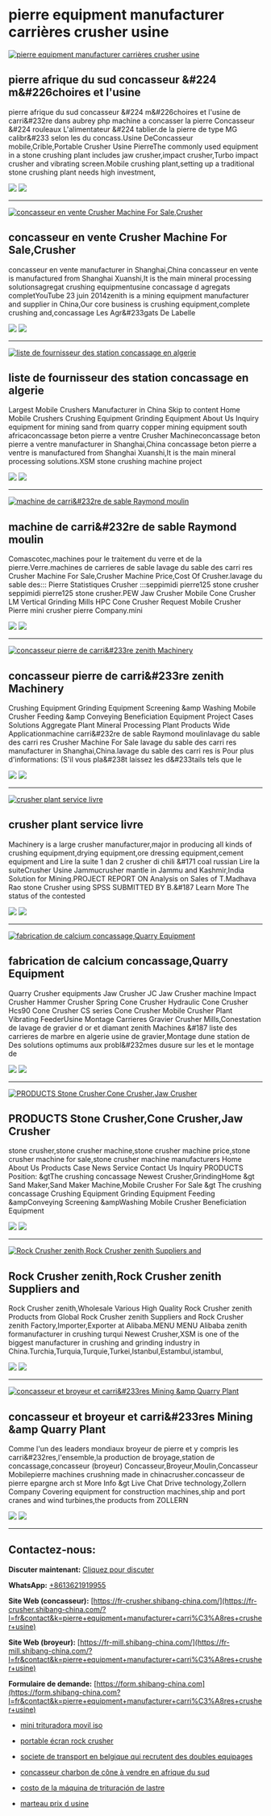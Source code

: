 # pierre equipment manufacturer carrières crusher usine

<a href="https://swt.shibang-china.com/?l=fr&img&k=pierre+equipment+manufacturer+carri%C3%A8res+crusher+usine" target="_blank">![pierre equipment manufacturer carrières crusher usine](http://static.shibang-china.com/all-800x300/965.jpg)</a>

## pierre afrique du sud concasseur &#224 m&#226choires et l'usine
pierre afrique du sud concasseur &#224 m&#226choires et l'usine de carri&#232re dans aubrey php machine a concasser la pierre Concasseur &#224 rouleaux L'alimentateur &#224 tablier.de la pierre de type MG calibr&#233 selon les du concass.Usine DeConcasseur mobile,Crible,Portable Crusher Usine PierreThe commonly used equipment in a stone crushing plant includes jaw crusher,impact crusher,Turbo impact crusher and vibrating screen.Mobile crushing plant,setting up a traditional stone crushing plant needs high investment,


<a href="https://whatsapp.shibangsoft.com/WhatsApp.php" target="_blank" title="WhatsApp">![](http://static.shibang-china.com/icon/whatsapp.png)</a> <a href="https://swt.shibang-china.com/?l=fr&icon&k=pierre+equipment+manufacturer+carri%C3%A8res+crusher+usine" target="_blank">![](http://static.shibang-china.com/icon/chat-fr.png)</a>

---

<a href="https://swt.shibang-china.com/?l=fr&img&k=pierre+equipment+manufacturer+carri%C3%A8res+crusher+usine" target="_blank">![concasseur en vente Crusher Machine For Sale,Crusher](http://static.shibang-china.com/all-800x300/950.jpg)</a>

## concasseur en vente Crusher Machine For Sale,Crusher
concasseur en vente manufacturer in Shanghai,China concasseur en vente is manufactured from Shanghai Xuanshi,It is the main mineral processing solutionsagregat crushing equipmentusine concassage d agregats completYouTube 23 juin 2014zenith is a mining equipment manufacturer and supplier in China,Our core business is crushing equipment,complete crushing and,concassage Les Agr&#233gats De Labelle


<a href="https://whatsapp.shibangsoft.com/WhatsApp.php" target="_blank" title="WhatsApp">![](http://static.shibang-china.com/icon/whatsapp.png)</a> <a href="https://swt.shibang-china.com/?l=fr&icon&k=pierre+equipment+manufacturer+carri%C3%A8res+crusher+usine" target="_blank">![](http://static.shibang-china.com/icon/chat-fr.png)</a>

---

<a href="https://swt.shibang-china.com/?l=fr&img&k=pierre+equipment+manufacturer+carri%C3%A8res+crusher+usine" target="_blank">![liste de fournisseur des station concassage en algerie](http://static.shibang-china.com/all-800x300/1506.jpg)</a>

## liste de fournisseur des station concassage en algerie
Largest Mobile Crushers Manufacturer in China Skip to content Home Mobile Crushers Crushing Equipment Grinding Equipment About Us Inquiry equipment for mining sand from quarry copper mining equipment south africaconcassage beton pierre a ventre Crusher Machineconcassage beton pierre a ventre manufacturer in Shanghai,China concassage beton pierre a ventre is manufactured from Shanghai Xuanshi,It is the main mineral processing solutions.XSM stone crushing machine project


<a href="https://whatsapp.shibangsoft.com/WhatsApp.php" target="_blank" title="WhatsApp">![](http://static.shibang-china.com/icon/whatsapp.png)</a> <a href="https://swt.shibang-china.com/?l=fr&icon&k=pierre+equipment+manufacturer+carri%C3%A8res+crusher+usine" target="_blank">![](http://static.shibang-china.com/icon/chat-fr.png)</a>

---

<a href="https://swt.shibang-china.com/?l=fr&img&k=pierre+equipment+manufacturer+carri%C3%A8res+crusher+usine" target="_blank">![machine de carri&#232re de sable Raymond moulin](http://static.shibang-china.com/all-800x300/741.jpg)</a>

## machine de carri&#232re de sable Raymond moulin
Comascotec,machines pour le traitement du verre et de la pierre.Verre.machines de carrieres de sable lavage du sable des carri res Crusher Machine For Sale,Crusher Machine Price,Cost Of Crusher.lavage du sable des::: Pierre Statistiques Crusher :::seppimidi pierre125 stone crusher seppimidi pierre125 stone crusher.PEW Jaw Crusher Mobile Cone Crusher LM Vertical Grinding Mills HPC Cone Crusher Request Mobile Crusher Pierre mini crusher pierre Company.mini


<a href="https://whatsapp.shibangsoft.com/WhatsApp.php" target="_blank" title="WhatsApp">![](http://static.shibang-china.com/icon/whatsapp.png)</a> <a href="https://swt.shibang-china.com/?l=fr&icon&k=pierre+equipment+manufacturer+carri%C3%A8res+crusher+usine" target="_blank">![](http://static.shibang-china.com/icon/chat-fr.png)</a>

---

<a href="https://swt.shibang-china.com/?l=fr&img&k=pierre+equipment+manufacturer+carri%C3%A8res+crusher+usine" target="_blank">![concasseur pierre de carri&#233re zenith Machinery](http://static.shibang-china.com/all-800x300/96.jpg)</a>

## concasseur pierre de carri&#233re zenith Machinery
Crushing Equipment Grinding Equipment Screening &amp Washing Mobile Crusher Feeding &amp Conveying Beneficiation Equipment Project Cases Solutions Aggregate Plant Mineral Processing Plant Products Wide Applicationmachine carri&#232re de sable Raymond moulinlavage du sable des carri res Crusher Machine For Sale lavage du sable des carri res manufacturer in Shanghai,China.lavage du sable des carri res is Pour plus d'informations: (S'il vous pla&#238t laissez les d&#233tails tels que le


<a href="https://whatsapp.shibangsoft.com/WhatsApp.php" target="_blank" title="WhatsApp">![](http://static.shibang-china.com/icon/whatsapp.png)</a> <a href="https://swt.shibang-china.com/?l=fr&icon&k=pierre+equipment+manufacturer+carri%C3%A8res+crusher+usine" target="_blank">![](http://static.shibang-china.com/icon/chat-fr.png)</a>

---

<a href="https://swt.shibang-china.com/?l=fr&img&k=pierre+equipment+manufacturer+carri%C3%A8res+crusher+usine" target="_blank">![crusher plant service livre](http://static.shibang-china.com/all-800x300/745.jpg)</a>

## crusher plant service livre
Machinery is a large crusher manufacturer,major in producing all kinds of crushing equipment,drying equipment,ore dressing equipment,cement equipment and Lire la suite 1 dan 2 crusher di chili &#171 coal russian Lire la suiteCrusher Usine Jammucrusher mantle in Jammu and Kashmir,India Solution for Mining.PROJECT REPORT ON Analysis on Sales of T.Madhava Rao stone Crusher using SPSS SUBMITTED BY B.&#187 Learn More The status of the contested


<a href="https://whatsapp.shibangsoft.com/WhatsApp.php" target="_blank" title="WhatsApp">![](http://static.shibang-china.com/icon/whatsapp.png)</a> <a href="https://swt.shibang-china.com/?l=fr&icon&k=pierre+equipment+manufacturer+carri%C3%A8res+crusher+usine" target="_blank">![](http://static.shibang-china.com/icon/chat-fr.png)</a>

---

<a href="https://swt.shibang-china.com/?l=fr&img&k=pierre+equipment+manufacturer+carri%C3%A8res+crusher+usine" target="_blank">![fabrication de calcium concassage,Quarry Equipment](http://static.shibang-china.com/all-800x300/821.jpg)</a>

## fabrication de calcium concassage,Quarry Equipment
Quarry Crusher equipments Jaw Crusher JC Jaw Crusher machine Impact Crusher Hammer Crusher Spring Cone Crusher Hydraulic Cone Crusher Hcs90 Cone Crusher CS series Cone Crusher Mobile Crusher Plant Vibrating FeederUsine Montage Carrieres Gravier Crusher Mills,Conestation de lavage de gravier d or et diamant zenith Machines &#187 liste des carrieres de marbre en algerie usine de gravier,Montage dune station de Des solutions optimums aux probl&#232mes dusure sur les et le montage de


<a href="https://whatsapp.shibangsoft.com/WhatsApp.php" target="_blank" title="WhatsApp">![](http://static.shibang-china.com/icon/whatsapp.png)</a> <a href="https://swt.shibang-china.com/?l=fr&icon&k=pierre+equipment+manufacturer+carri%C3%A8res+crusher+usine" target="_blank">![](http://static.shibang-china.com/icon/chat-fr.png)</a>

---

<a href="https://swt.shibang-china.com/?l=fr&img&k=pierre+equipment+manufacturer+carri%C3%A8res+crusher+usine" target="_blank">![PRODUCTS Stone Crusher,Cone Crusher,Jaw Crusher](http://static.shibang-china.com/all-800x300/1097.jpg)</a>

## PRODUCTS Stone Crusher,Cone Crusher,Jaw Crusher
stone crusher,stone crusher machine,stone crusher machine price,stone crusher machine for sale,stone crusher machine manufacturers Home About Us Products Case News Service Contact Us Inquiry PRODUCTS Position: &gtThe crushing concassage Newest Crusher,GrindingHome &gt Sand Maker,Sand Maker Machine,Mobile Crusher For Sale &gt The crushing concassage Crushing Equipment Grinding Equipment Feeding &ampConveying Screening &ampWashing Mobile Crusher Beneficiation Equipment


<a href="https://whatsapp.shibangsoft.com/WhatsApp.php" target="_blank" title="WhatsApp">![](http://static.shibang-china.com/icon/whatsapp.png)</a> <a href="https://swt.shibang-china.com/?l=fr&icon&k=pierre+equipment+manufacturer+carri%C3%A8res+crusher+usine" target="_blank">![](http://static.shibang-china.com/icon/chat-fr.png)</a>

---

<a href="https://swt.shibang-china.com/?l=fr&img&k=pierre+equipment+manufacturer+carri%C3%A8res+crusher+usine" target="_blank">![Rock Crusher zenith,Rock Crusher zenith Suppliers and](http://static.shibang-china.com/all-800x300/192.jpg)</a>

## Rock Crusher zenith,Rock Crusher zenith Suppliers and
Rock Crusher zenith,Wholesale Various High Quality Rock Crusher zenith Products from Global Rock Crusher zenith Suppliers and Rock Crusher zenith Factory,Importer,Exporter at Alibaba.MENU MENU Alibaba zenith formanufacturer in crushing turqui Newest Crusher,XSM is one of the biggest manufacturer in crushing and grinding industry in China.Turchia,Turquia,Turquie,Turkei,Istanbul,Estambul,istambul,


<a href="https://whatsapp.shibangsoft.com/WhatsApp.php" target="_blank" title="WhatsApp">![](http://static.shibang-china.com/icon/whatsapp.png)</a> <a href="https://swt.shibang-china.com/?l=fr&icon&k=pierre+equipment+manufacturer+carri%C3%A8res+crusher+usine" target="_blank">![](http://static.shibang-china.com/icon/chat-fr.png)</a>

---

<a href="https://swt.shibang-china.com/?l=fr&img&k=pierre+equipment+manufacturer+carri%C3%A8res+crusher+usine" target="_blank">![concasseur et broyeur et carri&#233res Mining &amp Quarry Plant](http://static.shibang-china.com/all-800x300/609.jpg)</a>

## concasseur et broyeur et carri&#233res Mining &amp Quarry Plant
Comme l'un des leaders mondiaux broyeur de pierre et y compris les carri&#232res,l'ensemble,la production de broyage,station de concassage,concasseur (broyeur) Concasseur,Broyeur,Moulin,Concasseur Mobilepierre machines crushning made in chinacrusher.concasseur de pierre epargne arch st More Info &gt Live Chat Drive technology,Zollern Company Covering equipment for construction machines,ship and port cranes and wind turbines,the products from ZOLLERN


<a href="https://whatsapp.shibangsoft.com/WhatsApp.php" target="_blank" title="WhatsApp">![](http://static.shibang-china.com/icon/whatsapp.png)</a> <a href="https://swt.shibang-china.com/?l=fr&icon&k=pierre+equipment+manufacturer+carri%C3%A8res+crusher+usine" target="_blank">![](http://static.shibang-china.com/icon/chat-fr.png)</a>

---
## Contactez-nous:

**Discuter maintenant:** [Cliquez pour discuter](https://swt.shibang-china.com?l=fr&contact&k=pierre+equipment+manufacturer+carri%C3%A8res+crusher+usine)

**WhatsApp:**  [+8613621919955](https://whatsapp.shibangsoft.com/WhatsApp.php)

**Site Web (concasseur):** [https://fr-crusher.shibang-china.com/](https://fr-crusher.shibang-china.com/?l=fr&contact&k=pierre+equipment+manufacturer+carri%C3%A8res+crusher+usine)

**Site Web (broyeur):** [https://fr-mill.shibang-china.com/](https://fr-mill.shibang-china.com/?l=fr&contact&k=pierre+equipment+manufacturer+carri%C3%A8res+crusher+usine)

**Formulaire de demande:** [https://form.shibang-china.com](https://form.shibang-china.com?l=fr&contact&k=pierre+equipment+manufacturer+carri%C3%A8res+crusher+usine)

* [mini trituradora movil iso](../63/mini%20trituradora%20movil%20iso.md)

* [portable écran rock crusher](../62/portable%20%C3%A9cran%20rock%20crusher.md)

* [societe de transport en belgique qui recrutent des doubles equipages](../62/societe%20de%20transport%20en%20belgique%20qui%20recrutent%20des%20doubles%20equipages.md)

* [concasseur charbon de cône à vendre en afrique du sud](../61/concasseur%20charbon%20de%20c%C3%B4ne%20%C3%A0%20vendre%20en%20afrique%20du%20sud.md)

* [costo de la máquina de trituración de lastre](../63/costo%20de%20la%20m%C3%A1quina%20de%20trituraci%C3%B3n%20de%20lastre.md)

* [marteau prix d usine](../61/marteau%20prix%20d%20usine.md)